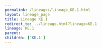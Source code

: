 ```yaml
---
permalink: /lineages/lineage_KE.1.html
layout: lineage_page
title: Lineage KE.1
redirect_to: ../lineage.html?lineage=KE.1
lineage: KE.1
parent: 
children: ['KE.1']
---
```

